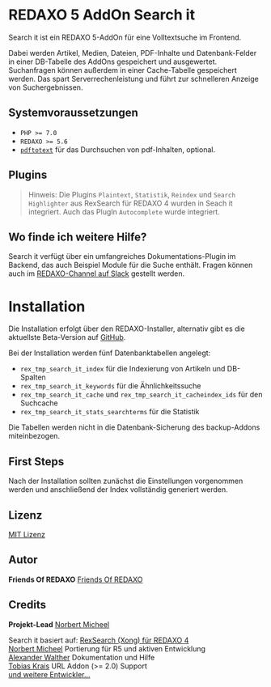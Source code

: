 # REDAXO 5 AddOn Search it

Search it ist ein REDAXO 5-AddOn für eine Volltextsuche im Frontend.

Dabei werden Artikel, Medien, Dateien, PDF-Inhalte und Datenbank-Felder in einer
DB-Tabelle des AddOns gespeichert und ausgewertet. Suchanfragen können außerdem
in einer Cache-Tabelle gespeichert werden. Das spart Serverrechenleistung und
führt zur schnelleren Anzeige von Suchergebnissen.

## Systemvoraussetzungen

* `PHP >= 7.0`
* `REDAXO >= 5.6`
* [`pdftotext`](https://www.xpdfreader.com/pdftotext-man.html) für das
  Durchsuchen von pdf-Inhalten, optional.

## Plugins

> Hinweis: Die Plugins `Plaintext`, `Statistik`, `Reindex` und `Search Highlighter` aus RexSearch für
> REDAXO 4 wurden in Seach it integriert. Auch das PlugIn `Autocomplete` wurde integriert.

## Wo finde ich weitere Hilfe?

Search it verfügt über ein umfangreiches Dokumentations-Plugin im Backend, das
auch Beispiel Module für die Suche enthält.
Fragen können auch
im [REDAXO-Channel auf Slack](https://friendsofredaxo.slack.com/messages/redaxo/)
gestellt werden.

# Installation

Die Installation erfolgt über den REDAXO-Installer, alternativ gibt es die
aktuellste Beta-Version
auf [GitHub](https://github.com/FriendsOfREDAXO/search_it).

Bei der Installation werden fünf Datenbanktabellen angelegt:

* `rex_tmp_search_it_index` für die Indexierung von Artikeln und DB-Spalten
* `rex_tmp_search_it_keywords` für die Ähnlichkeitssuche
* `rex_tmp_search_it_cache` und `rex_tmp_search_it_cacheindex_ids` für den
  Suchcache
* `rex_tmp_search_it_stats_searchterms` für die Statistik

Die Tabellen werden nicht in die Datenbank-Sicherung des backup-Addons
miteinbezogen.

## First Steps

Nach der Installation sollten zunächst die Einstellungen vorgenommen werden und
anschließend der Index vollständig generiert werden.

## Lizenz

[MIT Lizenz](https://github.com/FriendsOfREDAXO/search_it/blob/master/LICENSE)

## Autor
**Friends Of REDAXO**
[Friends Of REDAXO](https://github.com/FriendsOfREDAXO)

## Credits

**Projekt-Lead**
[Norbert Micheel](https://github.com/tyrant88)

Search it basiert
auf: [RexSearch (Xong) für REDAXO 4](https://github.com/xong/rexsearch)   
[Norbert Micheel](https://github.com/tyrant88/) Portierung für R5 und aktiven
Entwicklung   
[Alexander Walther](https://github.com/skerbis) Dokumentation und Hilfe   
[Tobias Krais](https://github.com/tobiaskrais) URL Addon (>= 2.0) Support    
[und weitere Entwickler...](https://github.com/FriendsOfREDAXO/search_it/graphs/contributors)
